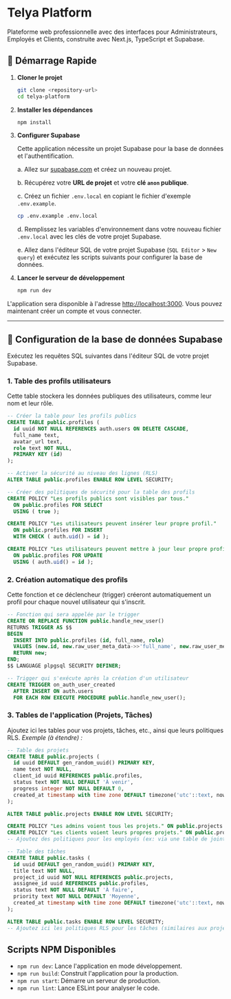 # Telya Platform

Plateforme web professionnelle avec des interfaces pour Administrateurs, Employés et Clients, construite avec Next.js, TypeScript et Supabase.

## 🚀 Démarrage Rapide

1.  **Cloner le projet**
    ```bash
    git clone <repository-url>
    cd telya-platform
    ```

2.  **Installer les dépendances**
    ```bash
    npm install
    ```

3.  **Configurer Supabase**

    Cette application nécessite un projet Supabase pour la base de données et l'authentification.
    
    a. Allez sur [supabase.com](https://supabase.com/) et créez un nouveau projet.
    
    b. Récupérez votre **URL de projet** et votre **clé `anon` publique**.
    
    c. Créez un fichier `.env.local` en copiant le fichier d'exemple `.env.example`.
    ```bash
    cp .env.example .env.local
    ```
    
    d. Remplissez les variables d'environnement dans votre nouveau fichier `.env.local` avec les clés de votre projet Supabase.
    
    e. Allez dans l'éditeur SQL de votre projet Supabase (`SQL Editor` > `New query`) et exécutez les scripts suivants pour configurer la base de données.

4.  **Lancer le serveur de développement**
    ```bash
    npm run dev
    ```

L'application sera disponible à l'adresse [http://localhost:3000](http://localhost:3000). Vous pouvez maintenant créer un compte et vous connecter.

---

## 📜 Configuration de la base de données Supabase

Exécutez les requêtes SQL suivantes dans l'éditeur SQL de votre projet Supabase.

### 1. Table des profils utilisateurs

Cette table stockera les données publiques des utilisateurs, comme leur nom et leur rôle.

```sql
-- Créer la table pour les profils publics
CREATE TABLE public.profiles (
  id uuid NOT NULL REFERENCES auth.users ON DELETE CASCADE,
  full_name text,
  avatar_url text,
  role text NOT NULL,
  PRIMARY KEY (id)
);

-- Activer la sécurité au niveau des lignes (RLS)
ALTER TABLE public.profiles ENABLE ROW LEVEL SECURITY;

-- Créer des politiques de sécurité pour la table des profils
CREATE POLICY "Les profils publics sont visibles par tous."
  ON public.profiles FOR SELECT
  USING ( true );

CREATE POLICY "Les utilisateurs peuvent insérer leur propre profil."
  ON public.profiles FOR INSERT
  WITH CHECK ( auth.uid() = id );

CREATE POLICY "Les utilisateurs peuvent mettre à jour leur propre profil."
  ON public.profiles FOR UPDATE
  USING ( auth.uid() = id );
```

### 2. Création automatique des profils

Cette fonction et ce déclencheur (trigger) créeront automatiquement un profil pour chaque nouvel utilisateur qui s'inscrit.

```sql
-- Fonction qui sera appelée par le trigger
CREATE OR REPLACE FUNCTION public.handle_new_user()
RETURNS TRIGGER AS $$
BEGIN
  INSERT INTO public.profiles (id, full_name, role)
  VALUES (new.id, new.raw_user_meta_data->>'full_name', new.raw_user_meta_data->>'role');
  RETURN new;
END;
$$ LANGUAGE plpgsql SECURITY DEFINER;

-- Trigger qui s'exécute après la création d'un utilisateur
CREATE TRIGGER on_auth_user_created
  AFTER INSERT ON auth.users
  FOR EACH ROW EXECUTE PROCEDURE public.handle_new_user();
```

### 3. Tables de l'application (Projets, Tâches)

Ajoutez ici les tables pour vos projets, tâches, etc., ainsi que leurs politiques RLS.
*Exemple (à étendre) :*
```sql
-- Table des projets
CREATE TABLE public.projects (
  id uuid DEFAULT gen_random_uuid() PRIMARY KEY,
  name text NOT NULL,
  client_id uuid REFERENCES public.profiles,
  status text NOT NULL DEFAULT 'À venir',
  progress integer NOT NULL DEFAULT 0,
  created_at timestamp with time zone DEFAULT timezone('utc'::text, now()) NOT NULL
);

ALTER TABLE public.projects ENABLE ROW LEVEL SECURITY;

CREATE POLICY "Les admins voient tous les projets." ON public.projects FOR SELECT TO authenticated USING ((SELECT role FROM profiles WHERE id = auth.uid()) = 'admin');
CREATE POLICY "Les clients voient leurs propres projets." ON public.projects FOR SELECT TO authenticated USING (client_id = auth.uid());
-- Ajoutez des politiques pour les employés (ex: via une table de jointure project_members)

-- Table des tâches
CREATE TABLE public.tasks (
  id uuid DEFAULT gen_random_uuid() PRIMARY KEY,
  title text NOT NULL,
  project_id uuid NOT NULL REFERENCES public.projects,
  assignee_id uuid REFERENCES public.profiles,
  status text NOT NULL DEFAULT 'À faire',
  priority text NOT NULL DEFAULT 'Moyenne',
  created_at timestamp with time zone DEFAULT timezone('utc'::text, now()) NOT NULL
);

ALTER TABLE public.tasks ENABLE ROW LEVEL SECURITY;
-- Ajoutez ici les politiques RLS pour les tâches (similaires aux projets)

```

## Scripts NPM Disponibles

- `npm run dev`: Lance l'application en mode développement.
- `npm run build`: Construit l'application pour la production.
- `npm run start`: Démarre un serveur de production.
- `npm run lint`: Lance ESLint pour analyser le code.